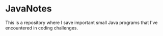 # JavaNotes
This is a repository where I save important small Java programs that I've encountered in coding challenges.
